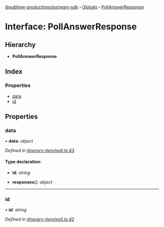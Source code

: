 [@sublime-productions/extream-sdk](../README.md) › [Globals](../globals.md) › [PollAnswerResponse](pollanswerresponse.md)

# Interface: PollAnswerResponse

## Hierarchy

* **PollAnswerResponse**

## Index

### Properties

* [data](pollanswerresponse.md#data)
* [id](pollanswerresponse.md#id)

## Properties

###  data

• **data**: *object*

*Defined in [itinerary-item/poll.ts:43](https://github.com/Extream-SaaS/ex-sdk/blob/3fde2c4/src/itinerary-item/poll.ts#L43)*

#### Type declaration:

* **id**: *string*

* **responses**(): *object*

___

###  id

• **id**: *string*

*Defined in [itinerary-item/poll.ts:42](https://github.com/Extream-SaaS/ex-sdk/blob/3fde2c4/src/itinerary-item/poll.ts#L42)*
